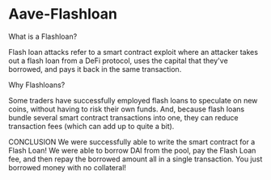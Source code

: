 # Aave-Flashloan

What is a Flashloan?

Flash loan attacks refer to a smart contract exploit where an attacker takes out a flash loan from a DeFi protocol, uses the capital that they've borrowed, and pays it back in the same transaction.

Why Flashloans?

Some traders have successfully employed flash loans to speculate on new coins, without having to risk their own funds. And, because flash loans bundle several smart contract transactions into one, they can reduce transaction fees (which can add up to quite a bit).

CONCLUSION We were successfully able to write the smart contract for a Flash Loan! We were able to borrow DAI from the pool, pay the Flash Loan fee, and then repay the borrowed amount all in a single transaction. You just borrowed money with no collateral!
